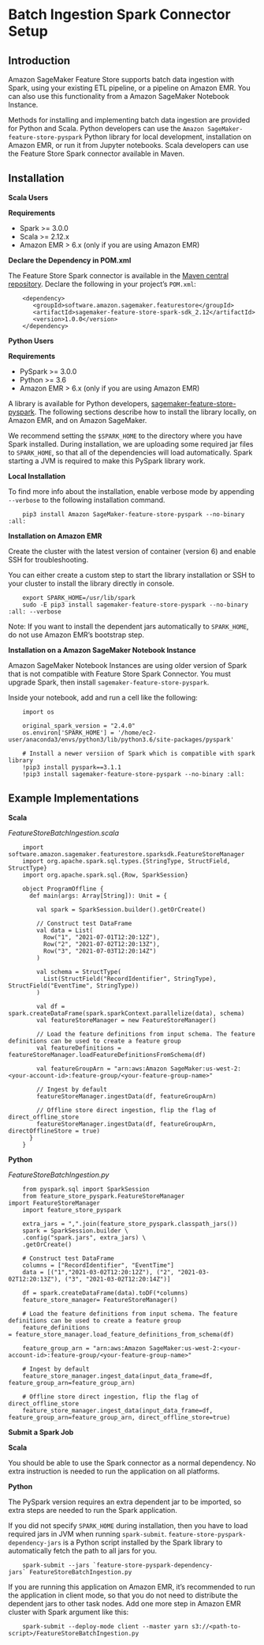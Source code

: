 # Batch Ingestion Spark Connector Setup<a name="batch-ingestion-spark-connector-setup"></a>

## Introduction<a name="w2353aac23c29c11b3"></a>

 Amazon SageMaker Feature Store supports batch data ingestion with Spark, using your existing ETL pipeline, or a pipeline on Amazon EMR\. You can also use this functionality from a Amazon SageMaker Notebook Instance\. 

 Methods for installing and implementing batch data ingestion are provided for Python and Scala\. Python developers can use the `Amazon SageMaker-feature-store-pyspark` Python library for local development, installation on Amazon EMR, or run it from Jupyter notebooks\. Scala developers can use the Feature Store Spark connector available in Maven\. 

## Installation<a name="w2353aac23c29c11b5"></a>

 **Scala Users** 

 ****Requirements**** 
+  Spark >= 3\.0\.0 
+  Scala >= 2\.12\.x  
+  Amazon EMR > 6\.x \(only if you are using Amazon EMR\) 

 **Declare the Dependency in POM\.xml** 

 The Feature Store Spark connector is available in the [Maven central repository](https://mvnrepository.com/artifact/software.amazon.sagemaker.featurestore/sagemaker-feature-store-spark-sdk)\. Declare the following in your project’s `POM.xml`: 

```
    <dependency>
       <groupId>software.amazon.sagemaker.featurestore</groupId>
       <artifactId>sagemaker-feature-store-spark-sdk_2.12</artifactId>
       <version>1.0.0</version>
    </dependency>
```

 **Python Users** 

 ****Requirements**** 
+  PySpark >= 3\.0\.0 
+  Python >= 3\.6  
+  Amazon EMR > 6\.x \(only if you are using Amazon EMR\) 

 A library is available for Python developers, [sagemaker\-feature\-store\-pyspark](https://pypi.org/project/sagemaker-feature-store-pyspark/)\. The following sections describe how to install the library locally, on Amazon EMR, and on Amazon SageMaker\. 

 We recommend setting the `$SPARK_HOME` to the directory where you have Spark installed\. During installation, we are uploading some required jar files to `SPARK_HOME`, so that all of the dependencies will load automatically\. Spark starting a JVM is required to make this PySpark library work\. 

 **Local Installation** 

 To find more info about the installation, enable verbose mode by appending `--verbose` to the following installation command\. 

```
    pip3 install Amazon SageMaker-feature-store-pyspark --no-binary :all:
```

 **Installation on Amazon EMR** 

 Create the cluster with the latest version of container \(version 6\) and enable SSH for troubleshooting\.  

 You can either create a custom step to start the library installation or SSH to your cluster to install the library directly in console\. 

```
    export SPARK_HOME=/usr/lib/spark
    sudo -E pip3 install sagemaker-feature-store-pyspark --no-binary :all: --verbose
```

 Note: If you want to install the dependent jars automatically to `SPARK_HOME`, do not use Amazon EMR’s bootstrap step\. 

 **Installation on a Amazon SageMaker Notebook Instance** 

 Amazon SageMaker Notebook Instances are using older version of Spark that is not compatible with Feature Store Spark Connector\. You must upgrade Spark, then install `sagemaker-feature-store-pyspark`\.  

 Inside your notebook, add and run a cell like the following: 

```
    import os
    
    original_spark_version = "2.4.0"
    os.environ['SPARK_HOME'] = '/home/ec2-user/anaconda3/envs/python3/lib/python3.6/site-packages/pyspark'
    
    # Install a newer versiion of Spark which is compatible with spark library
    !pip3 install pyspark==3.1.1
    !pip3 install sagemaker-feature-store-pyspark --no-binary :all:
```

## Example Implementations<a name="w2353aac23c29c11b7"></a>

 **Scala** 

 *FeatureStoreBatchIngestion\.scala* 

```
    import software.amazon.sagemaker.featurestore.sparksdk.FeatureStoreManager
    import org.apache.spark.sql.types.{StringType, StructField, StructType}
    import org.apache.spark.sql.{Row, SparkSession}
    
    object ProgramOffline {
      def main(args: Array[String]): Unit = {
    
        val spark = SparkSession.builder().getOrCreate()
    
        // Construct test DataFrame
        val data = List(
          Row("1", "2021-07-01T12:20:12Z"),
          Row("2", "2021-07-02T12:20:13Z"),
          Row("3", "2021-07-03T12:20:14Z")
        )
        
        val schema = StructType(
          List(StructField("RecordIdentifier", StringType), StructField("EventTime", StringType))
        )
    
        val df = spark.createDataFrame(spark.sparkContext.parallelize(data), schema)
        val featureStoreManager = new FeatureStoreManager()
        
        // Load the feature definitions from input schema. The feature definitions can be used to create a feature group
        val featureDefinitions = featureStoreManager.loadFeatureDefinitionsFromSchema(df)
    
        val featureGroupArn = "arn:aws:Amazon SageMaker:us-west-2:<your-account-id>:feature-group/<your-feature-group-name>"
       
        // Ingest by default
        featureStoreManager.ingestData(df, featureGroupArn)
        
        // Offline store direct ingestion, flip the flag of direct_offline_store
        featureStoreManager.ingestData(df, featureGroupArn, directOfflineStore = true)
      }
    }
```

 **Python** 

 *FeatureStoreBatchIngestion\.py* 

```
    from pyspark.sql import SparkSession
    from feature_store_pyspark.FeatureStoreManager import FeatureStoreManager
    import feature_store_pyspark
    
    extra_jars = ",".join(feature_store_pyspark.classpath_jars())
    spark = SparkSession.builder \
    .config("spark.jars", extra_jars) \
    .getOrCreate()
    
    # Construct test DataFrame
    columns = ["RecordIdentifier", "EventTime"]
    data = [("1","2021-03-02T12:20:12Z"), ("2", "2021-03-02T12:20:13Z"), ("3", "2021-03-02T12:20:14Z")]
    
    df = spark.createDataFrame(data).toDF(*columns)
    feature_store_manager= FeatureStoreManager()
     
    # Load the feature definitions from input schema. The feature definitions can be used to create a feature group
    feature_definitions = feature_store_manager.load_feature_definitions_from_schema(df)
    
    feature_group_arn = "arn:aws:Amazon SageMaker:us-west-2:<your-account-id>:feature-group/<your-feature-group-name>"
    
    # Ingest by default
    feature_store_manager.ingest_data(input_data_frame=df, feature_group_arn=feature_group_arn)
    
    # Offline store direct ingestion, flip the flag of direct_offline_store
    feature_store_manager.ingest_data(input_data_frame=df, feature_group_arn=feature_group_arn, direct_offline_store=true)
```

 **Submit a Spark Job** 

 **Scala** 

 You should be able to use the Spark connector as a normal dependency\. No extra instruction is needed to run the application on all platforms\. 

 **Python** 

 The PySpark version requires an extra dependent jar to be imported, so extra steps are needed to run the Spark application\. 

 If you did not specify `SPARK_HOME` during installation, then you have to load required jars in JVM when running `spark-submit`\. `feature-store-pyspark-dependency-jars` is a Python script installed by the Spark library to automatically fetch the path to all jars for you\. 

```
    spark-submit --jars `feature-store-pyspark-dependency-jars` FeatureStoreBatchIngestion.py
```

 If you are running this application on Amazon EMR, it’s recommended to run the application in client mode, so that you do not need to distribute the dependent jars to other task nodes\. Add one more step in Amazon EMR cluster with Spark argument like this: 

```
    spark-submit --deploy-mode client --master yarn s3://<path-to-script>/FeatureStoreBatchIngestion.py
```
